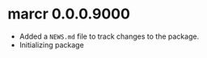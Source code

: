 # marcr 0.0.0.9000

* Added a `NEWS.md` file to track changes to the package.
* Initializing package
